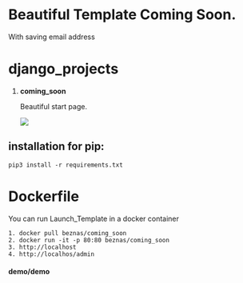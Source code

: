 # Beautiful Template Coming Soon.
With saving email address 

# django_projects

1. **coming_soon**

    Beautiful start page.


    ![](django_projects/coming_soon/static/img/com.jpg)
    
## installation for pip:
```
pip3 install -r requirements.txt
```



#  Dockerfile
You can run Launch_Template in a docker container


```
1. docker pull beznas/coming_soon
2. docker run -it -p 80:80 beznas/coming_soon
3. http://localhost
4. http://localhos/admin 
```


#### demo/demo
